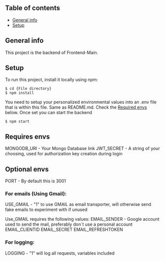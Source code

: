 ## Table of contents
* [General info](#general-info)
* [Setup](#setup)

## General info
This project is the backend of Frontend-Main.

## Setup
To run this project, install it locally using npm:

```
$ cd {File directory}
$ npm install
```

You need to setup your personalized environmental values into an .env file that is within this file. Same as README.md.
Check the [Required envs](#required-envs) below. Once set you can start the backend

```
$ npm start
```

## Requires envs

MONGODB_URI - Your Mongo Database link
JWT_SECRET - A string of your choosing, used for authorization key creation during login

## Optional envs

PORT - By default this is 3001

### For emails (Using Gmail):

USE_GMAIL - "1" to use GMAIL as email transporter, will otherwise send fake emails to experiment with if unused

Use_GMAIL requires the following values:
EMAIL_SENDER - Google account used to send the mail, preferably don´t use a personal account
EMAIL_CLIENTID
EMAIL_SECRET
EMAIL_REFRESHTOKEN

### For logging:

LOGGING - "1" will log all requests, variables included
